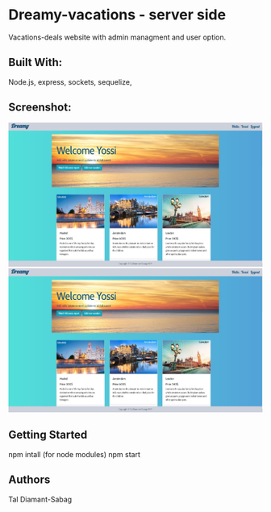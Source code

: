 # Dreamy-vacations - server side
Vacations-deals website with admin managment and user option.

## Built With:
Node.js, express, sockets, sequelize,

## Screenshot:
![screenshot](images/5.jpg)
![screenshot](images/5.jpg)

## Getting Started
npm intall (for node modules)
npm start

## Authors
Tal Diamant-Sabag